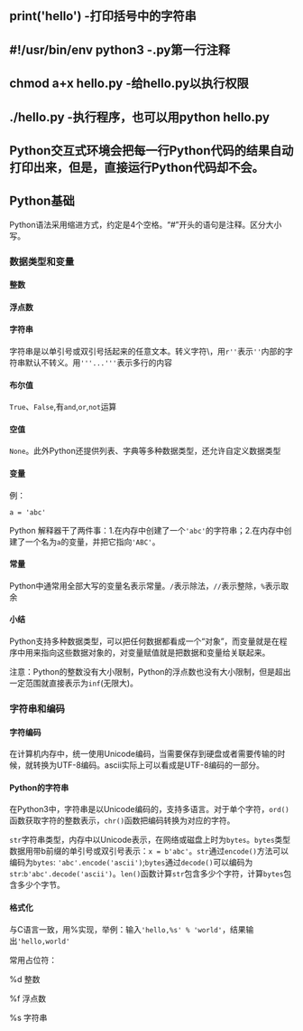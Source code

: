 ## print('hello')	-打印括号中的字符串
## #!/usr/bin/env python3	-.py第一行注释
## chmod a+x hello.py	-给hello.py以执行权限
## ./hello.py	-执行程序，也可以用python hello.py
## Python交互式环境会把每一行Python代码的结果自动打印出来，但是，直接运行Python代码却不会。
## Python基础
Python语法采用缩进方式，约定是4个空格。“#”开头的语句是注释。区分大小写。
### 数据类型和变量
#### 整数
#### 浮点数
#### 字符串
字符串是以单引号或双引号括起来的任意文本。转义字符\，用`r''`表示`''`内部的字符串默认不转义。用`'''...'''`表示多行的内容
#### 布尔值
`True`、`False`,有`and`,`or`,`not`运算
#### 空值
`None`。此外Python还提供列表、字典等多种数据类型，还允许自定义数据类型
#### 变量
例：

`a = 'abc'`

Python 解释器干了两件事：1.在内存中创建了一个`'abc'`的字符串；2.在内存中创建了一个名为`a`的变量，并把它指向`'ABC'`。
#### 常量
Python中通常用全部大写的变量名表示常量。`/`表示除法，`//`表示整除，`%`表示取余
#### 小结
Python支持多种数据类型，可以把任何数据都看成一个“对象”，而变量就是在程序中用来指向这些数据对象的，对变量赋值就是把数据和变量给关联起来。

注意：Python的整数没有大小限制，Python的浮点数也没有大小限制，但是超出一定范围就直接表示为`inf`(无限大)。
### 字符串和编码
#### 字符编码
在计算机内存中，统一使用Unicode编码，当需要保存到硬盘或者需要传输的时候，就转换为UTF-8编码。ascii实际上可以看成是UTF-8编码的一部分。
#### Python的字符串
在Python3中，字符串是以Unicode编码的，支持多语言。对于单个字符，`ord()`函数获取字符的整数表示，`chr()`函数把编码转换为对应的字符。

`str`字符串类型，内存中以Unicode表示，在网络或磁盘上时为`bytes`。`bytes`类型数据用带b前缀的单引号或双引号表示：`x = b'abc'`。`str`通过`encode()`方法可以编码为`bytes`: `'abc'.encode('ascii')`;`bytes`通过`decode()`可以编码为`str`:`b'abc'.decode('ascii')`。`len()`函数计算`str`包含多少个字符，计算`bytes`包含多少个字节。
#### 格式化
与C语言一致，用%实现，举例：输入`'hello,%s' % 'world'`，结果输出`'hello,world'`

常用占位符：

%d 整数

%f 浮点数

%s 字符串
